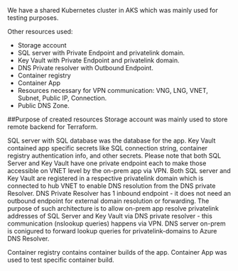 We have a shared Kubernetes cluster in AKS which was mainly used for testing purposes. 

Other resources used:
- Storage account
- SQL server with Private Endpoint and privatelink domain.
- Key Vault with Private Endpoint and privatelink domain.
- DNS Private resolver with Outbound Endpoint.
- Container registry
- Container App
- Resources necessary for VPN communication: VNG, LNG, VNET, Subnet, Public IP, Connection.
- Public DNS Zone. 

##Purpose of created resources
Storage account was mainly used to store remote backend for Terraform. 

SQL server with SQL database was the database for the app. Key Vault contained app specific secrets like SQL connection string, container registry authentication info, and other secrets. Please note that both SQL Server and Key Vault have one private endpoint each to make those accessible on VNET level by the on-prem app via VPN. Both SQL server and Key Vault are registered in a respective privatelink domain which is connected to hub VNET to enable DNS resolution from the DNS private Resolver. DNS Private Resolver has 1 inbound endpoint - it does not need an outbound endpoint for external domain resolution or forwarding. 
The purpose of such architecture is to allow on-prem app resolve privatelink addresses of SQL Server and Key Vault via DNS private resolver - this communication (nslookup queries) happens via VPN. DNS server on-prem is conigured to forward lookup queries for privatelink-domains to Azure DNS Resolver.

Container registry contains container builds of the app. Container App was used to test specific container build. 